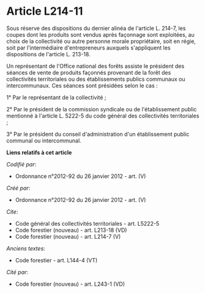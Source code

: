 # Article L214-11

Sous réserve des dispositions du dernier alinéa de l'article L. 214-7, les coupes dont les produits sont vendus après
façonnage sont exploitées, au choix de la collectivité ou autre personne morale propriétaire, soit en régie, soit par
l'intermédiaire d'entrepreneurs auxquels s'appliquent les dispositions de l'article L. 213-18. 

Un représentant de l'Office national des forêts assiste le président des séances de vente de produits façonnés provenant de
la forêt des collectivités territoriales ou des établissements publics communaux ou intercommunaux. Ces séances sont
présidées selon le cas :

1° Par le représentant de la collectivité ;

2° Par le président de la commission syndicale ou de l'établissement public mentionné à l'article L. 5222-5 du code général
des collectivités territoriales ;

3° Par le président du conseil d'administration d'un établissement public communal ou intercommunal.

**Liens relatifs à cet article**

_Codifié par_:

  - Ordonnance n°2012-92 du 26 janvier 2012 - art. (V)

_Créé par_:

  - Ordonnance n°2012-92 du 26 janvier 2012 - art. (V)

_Cite_:

  - Code général des collectivités territoriales - art. L5222-5
  - Code forestier (nouveau) - art. L213-18 (VD)
  - Code forestier (nouveau) - art. L214-7 (V)

_Anciens textes_:

  - Code forestier - art. L144-4 (VT)

_Cité par_:

  - Code forestier (nouveau) - art. L243-1 (VD)
